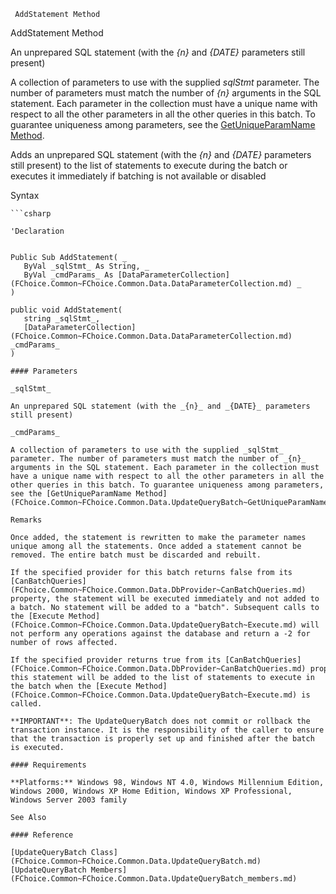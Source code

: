 ﻿     AddStatement Method                                                   

AddStatement Method

An unprepared SQL statement (with the _{n}_ and _{DATE}_ parameters still present)

A collection of parameters to use with the supplied _sqlStmt_ parameter. The number of parameters must match the number of _{n}_ arguments in the SQL statement. Each parameter in the collection must have a unique name with respect to all the other parameters in all the other queries in this batch. To guarantee uniqueness among parameters, see the [GetUniqueParamName Method](FChoice.Common~FChoice.Common.Data.UpdateQueryBatch~GetUniqueParamName.md).

Adds an unprepared SQL statement (with the _{n}_ and _{DATE}_ parameters still present) to the list of statements to execute during the batch or executes it immediately if batching is not available or disabled

Syntax

```vbnet
```csharp

'Declaration
 

Public Sub AddStatement( _
   ByVal _sqlStmt_ As String, _
   ByVal _cmdParams_ As [DataParameterCollection](FChoice.Common~FChoice.Common.Data.DataParameterCollection.md) _
) 

public void AddStatement( 
   string _sqlStmt_,
   [DataParameterCollection](FChoice.Common~FChoice.Common.Data.DataParameterCollection.md) _cmdParams_
)

#### Parameters

_sqlStmt_

An unprepared SQL statement (with the _{n}_ and _{DATE}_ parameters still present)

_cmdParams_

A collection of parameters to use with the supplied _sqlStmt_ parameter. The number of parameters must match the number of _{n}_ arguments in the SQL statement. Each parameter in the collection must have a unique name with respect to all the other parameters in all the other queries in this batch. To guarantee uniqueness among parameters, see the [GetUniqueParamName Method](FChoice.Common~FChoice.Common.Data.UpdateQueryBatch~GetUniqueParamName.md).

Remarks

Once added, the statement is rewritten to make the parameter names unique among all the statements. Once added a statement cannot be removed. The entire batch must be discarded and rebuilt.

If the specified provider for this batch returns false from its [CanBatchQueries](FChoice.Common~FChoice.Common.Data.DbProvider~CanBatchQueries.md) property, the statement will be executed immediately and not added to a batch. No statement will be added to a "batch". Subsequent calls to the [Execute Method](FChoice.Common~FChoice.Common.Data.UpdateQueryBatch~Execute.md) will not perform any operations against the database and return a -2 for number of rows affected.

If the specified provider returns true from its [CanBatchQueries](FChoice.Common~FChoice.Common.Data.DbProvider~CanBatchQueries.md) property, this statement will be added to the list of statements to execute in the batch when the [Execute Method](FChoice.Common~FChoice.Common.Data.UpdateQueryBatch~Execute.md) is called.

**IMPORTANT**: The UpdateQueryBatch does not commit or rollback the transaction instance. It is the responsibility of the caller to ensure that the transaction is properly set up and finished after the batch is executed.

#### Requirements

**Platforms:** Windows 98, Windows NT 4.0, Windows Millennium Edition, Windows 2000, Windows XP Home Edition, Windows XP Professional, Windows Server 2003 family

See Also

#### Reference

[UpdateQueryBatch Class](FChoice.Common~FChoice.Common.Data.UpdateQueryBatch.md)  
[UpdateQueryBatch Members](FChoice.Common~FChoice.Common.Data.UpdateQueryBatch_members.md)